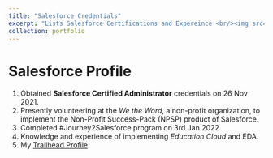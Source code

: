 ```yaml
---
title: "Salesforce Credentials"
excerpt: "Lists Salesforce Certifications and Expereince <br/><img src='/images/500x300.png'>"
collection: portfolio
---
```



# Salesforce Profile

1. Obtained **Salesforce Certified Administrator** credentials on 26 Nov 2021.
2. Presently volunteering at the *We the Word*, a non-profit organization, to implement the Non-Profit Success-Pack (NPSP)  product of Salesforce.
3. Completed #Journey2Salesforce program on 3rd Jan 2022.
4. Knowledge and experience of implementing *Education Cloud* and EDA.
5. My [Trailhead Profile](https://trailblazer.me/id/akiwelekar)
